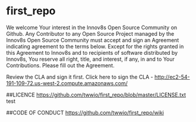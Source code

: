 # first_repo

We welcome Your interest in the Innov8s Open Source Community on Github. Any Contributor to any Open Source Project managed by the Innov8s Open Source Community must accept and sign an Agreement indicating agreement to the terms below. Except for the rights granted in this Agreement to Innov8s and to recipients of software distributed by Innov8s, You reserve all right, title, and interest, if any, in and to Your Contributions. Please fill out the Agreement.

Review the CLA and sign it first.
Click here to sign the CLA - http://ec2-54-191-109-72.us-west-2.compute.amazonaws.com/

##LICENCE
https://github.com/twwio/first_repo/blob/master/LICENSE.txt
test

##CODE OF CONDUCT
https://github.com/twwio/first_repo/wiki


